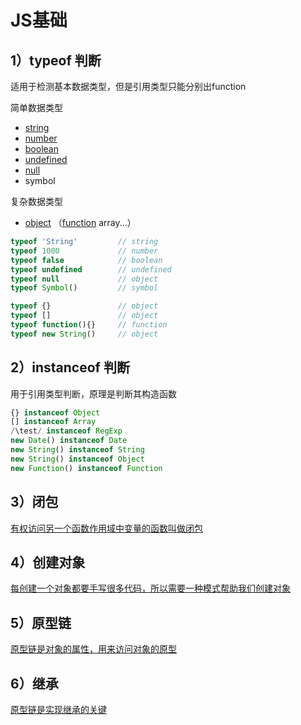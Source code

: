 
# JS基础

## 1）typeof 判断
适用于检测基本数据类型，但是引用类型只能分别出function

简单数据类型
- [string](https://github.com/LiuYashion/amateur-study/blob/master/practice-002/parts/string.md)
- [number](https://github.com/LiuYashion/amateur-study/blob/master/practice-002/parts/number.md)
- [boolean](https://github.com/LiuYashion/amateur-study/blob/master/practice-002/parts/boolean.md)
- [undefined](https://github.com/LiuYashion/amateur-study/blob/master/practice-002/parts/null&undefined.md)
- [null](https://github.com/LiuYashion/amateur-study/blob/master/practice-002/parts/null&undefined.md)
- symbol

复杂数据类型
- [object](https://github.com/LiuYashion/amateur-study/blob/master/practice-002/parts/object.md) （[function](https://github.com/LiuYashion/amateur-study/blob/master/practice-002/parts/function.md) array...）

```js
typeof 'String'         // string
typeof 1000             // number
typeof false            // boolean
typeof undefined        // undefined
typeof null             // object
typeof Symbol()         // symbol

typeof {}               // object
typeof []               // object
typeof function(){}     // function
typeof new String()     // object
```


## 2）instanceof 判断
用于引用类型判断，原理是判断其构造函数

```js
{} instanceof Object
[] instanceof Array
/\test/ instanceof RegExp
new Date() instanceof Date
new String() instanceof String
new String() instanceof Object
new Function() instanceof Function
```


## 3）闭包
[有权访问另一个函数作用域中变量的函数叫做闭包](https://github.com/LiuYashion/amateur-study/blob/master/practice-002/parts/closure.md)

## 4）创建对象
[每创建一个对象都要手写很多代码，所以需要一种模式帮助我们创建对象](https://github.com/LiuYashion/amateur-study/blob/master/practice-002/parts/new.md)

## 5）原型链
[原型链是对象的属性，用来访问对象的原型](https://github.com/LiuYashion/amateur-study/blob/master/practice-002/parts/proto.md)

## 6）继承
[原型链是实现继承的关键](https://github.com/LiuYashion/amateur-study/blob/master/practice-002/parts/inhert.md)

